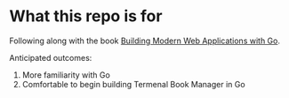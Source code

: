 
# What this repo is for

Following along with the book [Building Modern Web Applications with Go]().

Anticipated outcomes: 
1. More familiarity with Go
2. Comfortable to begin building Termenal Book Manager in Go


